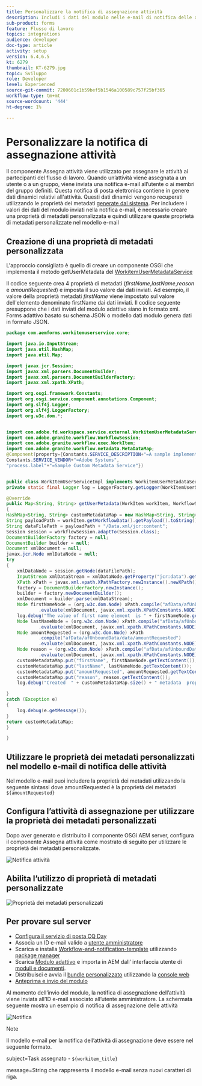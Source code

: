 ```yaml
---
title: Personalizzare la notifica di assegnazione attività
description: Includi i dati del modulo nelle e-mail di notifica delle attività di assegnazione
sub-product: forms
feature: Flusso di lavoro
topics: integrations
audience: developer
doc-type: article
activity: setup
version: 6.4,6.5
kt: 6279
thumbnail: KT-6279.jpg
topic: Sviluppo
role: Developer
level: Experienced
source-git-commit: 7200601c1b59bef5b1546a100589c757f25bf365
workflow-type: tm+mt
source-wordcount: '444'
ht-degree: 1%

---
```



# Personalizzare la notifica di assegnazione attività

Il componente Assegna attività viene utilizzato per assegnare le attività ai partecipanti del flusso di lavoro. Quando un’attività viene assegnata a un utente o a un gruppo, viene inviata una notifica e-mail all’utente o ai membri del gruppo definiti.
Questa notifica di posta elettronica contiene in genere dati dinamici relativi all&#39;attività. Questi dati dinamici vengono recuperati utilizzando le proprietà dei metadati [generate dal sistema](https://experienceleague.adobe.com/docs/experience-manager-65/forms/publish-process-aem-forms/use-metadata-in-email-notifications.html#using-system-generated-metadata-in-an-email-notification).
Per includere i valori dei dati del modulo inviati nella notifica e-mail, è necessario creare una proprietà di metadati personalizzata e quindi utilizzare queste proprietà di metadati personalizzate nel modello e-mail



## Creazione di una proprietà di metadati personalizzata

L&#39;approccio consigliato è quello di creare un componente OSGI che implementa il metodo getUserMetadata del [WorkitemUserMetadataService](https://helpx.adobe.com/experience-manager/6-5/forms/javadocs/com/adobe/fd/workspace/service/external/WorkitemUserMetadataService.html#getUserMetadataMap--)

Il codice seguente crea 4 proprietà di metadati (_firstName_,_lastName_,_reason_ e _amountRequested_) e imposta il suo valore dai dati inviati. Ad esempio, il valore della proprietà metadati _firstName_ viene impostato sul valore dell&#39;elemento denominato firstName dai dati inviati. Il codice seguente presuppone che i dati inviati del modulo adattivo siano in formato xml. Forms adattivo basato su schema JSON o modello dati modulo genera dati in formato JSON.


```java
package com.aemforms.workitemuserservice.core;

import java.io.InputStream;
import java.util.HashMap;
import java.util.Map;

import javax.jcr.Session;
import javax.xml.parsers.DocumentBuilder;
import javax.xml.parsers.DocumentBuilderFactory;
import javax.xml.xpath.XPath;

import org.osgi.framework.Constants;
import org.osgi.service.component.annotations.Component;
import org.slf4j.Logger;
import org.slf4j.LoggerFactory;
import org.w3c.dom.*;


import com.adobe.fd.workspace.service.external.WorkitemUserMetadataService;
import com.adobe.granite.workflow.WorkflowSession;
import com.adobe.granite.workflow.exec.WorkItem;
import com.adobe.granite.workflow.metadata.MetaDataMap;
@Component(property={Constants.SERVICE_DESCRIPTION+"=A sample implementation of a user metadata service.",
Constants.SERVICE_VENDOR+"=Adobe Systems",
"process.label"+"=Sample Custom Metadata Service"})


public class WorkItemUserServiceImpl implements WorkitemUserMetadataService {
private static final Logger log = LoggerFactory.getLogger(WorkItemUserServiceImpl.class);

@Override
public Map<String, String> getUserMetadata(WorkItem workItem, WorkflowSession workflowSession,MetaDataMap metadataMap)
{
HashMap<String, String> customMetadataMap = new HashMap<String, String>();
String payloadPath = workItem.getWorkflowData().getPayload().toString();
String dataFilePath = payloadPath + "/Data.xml/jcr:content";
Session session = workflowSession.adaptTo(Session.class);
DocumentBuilderFactory factory = null;
DocumentBuilder builder = null;
Document xmlDocument = null;
javax.jcr.Node xmlDataNode = null;
try
{
    xmlDataNode = session.getNode(dataFilePath);
    InputStream xmlDataStream = xmlDataNode.getProperty("jcr:data").getBinary().getStream();
    XPath xPath = javax.xml.xpath.XPathFactory.newInstance().newXPath();
    factory = DocumentBuilderFactory.newInstance();
    builder = factory.newDocumentBuilder();
    xmlDocument = builder.parse(xmlDataStream);
    Node firstNameNode = (org.w3c.dom.Node) xPath.compile("afData/afUnboundData/data/firstName")
            .evaluate(xmlDocument, javax.xml.xpath.XPathConstants.NODE);
    log.debug("The value of first name element  is " + firstNameNode.getTextContent());
    Node lastNameNode = (org.w3c.dom.Node) xPath.compile("afData/afUnboundData/data/lastName")
            .evaluate(xmlDocument, javax.xml.xpath.XPathConstants.NODE);
    Node amountRequested = (org.w3c.dom.Node) xPath
            .compile("afData/afUnboundData/data/amountRequested")
            .evaluate(xmlDocument, javax.xml.xpath.XPathConstants.NODE);
    Node reason = (org.w3c.dom.Node) xPath.compile("afData/afUnboundData/data/reason")
            .evaluate(xmlDocument, javax.xml.xpath.XPathConstants.NODE);
    customMetadataMap.put("firstName", firstNameNode.getTextContent());
    customMetadataMap.put("lastName", lastNameNode.getTextContent());
    customMetadataMap.put("amountRequested", amountRequested.getTextContent());
    customMetadataMap.put("reason", reason.getTextContent());
    log.debug("Created  " + customMetadataMap.size() + " metadata  properties");

}
catch (Exception e)
{
    log.debug(e.getMessage());
}
return customMetadataMap;
}

}
```

## Utilizzare le proprietà dei metadati personalizzati nel modello e-mail di notifica delle attività

Nel modello e-mail puoi includere la proprietà dei metadati utilizzando la seguente sintassi dove amountRequested è la proprietà dei metadati `${amountRequested}`

## Configura l’attività di assegnazione per utilizzare la proprietà dei metadati personalizzati

Dopo aver generato e distribuito il componente OSGi AEM server, configura il componente Assegna attività come mostrato di seguito per utilizzare le proprietà dei metadati personalizzate.


![Notifica attività](assets/task-notification.PNG)

## Abilita l’utilizzo di proprietà di metadati personalizzate

![Proprietà dei metadati personalizzati](assets/custom-meta-data-properties.PNG)

## Per provare sul server

* [Configura il servizio di posta CQ Day](https://experienceleague.adobe.com/docs/experience-manager-65/administering/operations/notification.html#configuring-the-mail-service)
* Associa un ID e-mail valido a [utente amministratore](http://localhost:4502/security/users.html)
* Scarica e installa [Workflow-and-notification-template](assets/workflow-and-task-notification-template.zip) utilizzando [package manager](http://localhost:4502/crx/packmgr/index.jsp)
* Scarica [Modulo adattivo](assets/request-travel-authorization.zip) e importa in AEM dall’ interfaccia utente di [moduli e documenti](http://localhost:4502/aem/forms.html/content/dam/formsanddocuments).
* Distribuisci e avvia il [bundle personalizzato](assets/work-items-user-service-bundle.jar) utilizzando la [console web](http://localhost:4502/system/console/bundles)
* [Anteprima e invio del modulo](http://localhost:4502/content/dam/formsanddocuments/requestfortravelauhtorization/jcr:content?wcmmode=disabled)

Al momento dell’invio del modulo, la notifica di assegnazione dell’attività viene inviata all’ID e-mail associato all’utente amministratore. La schermata seguente mostra un esempio di notifica di assegnazione delle attività

![Notifica](assets/task-nitification-email.png)

>[!NOTE]
>Il modello e-mail per la notifica dell’attività di assegnazione deve essere nel seguente formato.
>
> subject=Task assegnato - `${workitem_title}`
>
> message=String che rappresenta il modello e-mail senza nuovi caratteri di riga.
